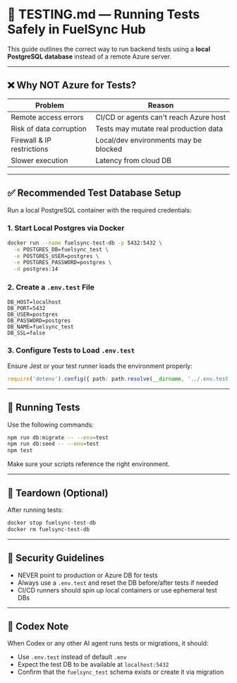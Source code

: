# 🧪 TESTING.md — Running Tests Safely in FuelSync Hub

This guide outlines the correct way to run backend tests using a **local PostgreSQL database** instead of a remote Azure server.

---

## ❌ Why NOT Azure for Tests?

| Problem                    | Reason                                 |
| -------------------------- | -------------------------------------- |
| Remote access errors       | CI/CD or agents can't reach Azure host |
| Risk of data corruption    | Tests may mutate real production data  |
| Firewall & IP restrictions | Local/dev environments may be blocked  |
| Slower execution           | Latency from cloud DB                  |

---

## ✅ Recommended Test Database Setup

Run a local PostgreSQL container with the required credentials:

### 1. Start Local Postgres via Docker

```bash
docker run --name fuelsync-test-db -p 5432:5432 \
  -e POSTGRES_DB=fuelsync_test \
  -e POSTGRES_USER=postgres \
  -e POSTGRES_PASSWORD=postgres \
  -d postgres:14
```

### 2. Create a `.env.test` File

```env
DB_HOST=localhost
DB_PORT=5432
DB_USER=postgres
DB_PASSWORD=postgres
DB_NAME=fuelsync_test
DB_SSL=false
```

### 3. Configure Tests to Load `.env.test`

Ensure Jest or your test runner loads the environment properly:

```ts
require('dotenv').config({ path: path.resolve(__dirname, '../.env.test') });
```

---

## 🧪 Running Tests

Use the following commands:

```bash
npm run db:migrate -- --env=test
npm run db:seed -- --env=test
npm test
```

Make sure your scripts reference the right environment.

---

## 🧹 Teardown (Optional)

After running tests:

```bash
docker stop fuelsync-test-db
docker rm fuelsync-test-db
```

---

## 🔐 Security Guidelines

* NEVER point to production or Azure DB for tests
* Always use a `.env.test` and reset the DB before/after tests if needed
* CI/CD runners should spin up local containers or use ephemeral test DBs

---

## 📌 Codex Note

When Codex or any other AI agent runs tests or migrations, it should:

* Use `.env.test` instead of default `.env`
* Expect the test DB to be available at `localhost:5432`
* Confirm that the `fuelsync_test` schema exists or create it via migration
